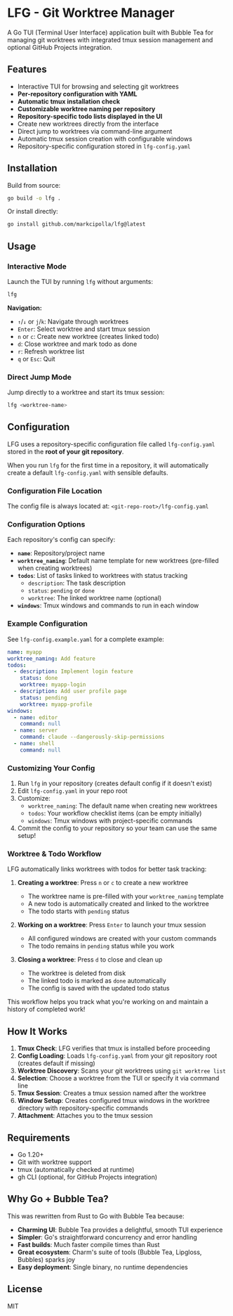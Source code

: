# LFG - Git Worktree Manager

A Go TUI (Terminal User Interface) application built with Bubble Tea for managing git worktrees with integrated tmux session management and optional GitHub Projects integration.

## Features

- Interactive TUI for browsing and selecting git worktrees
- **Per-repository configuration with YAML**
- **Automatic tmux installation check**
- **Customizable worktree naming per repository**
- **Repository-specific todo lists displayed in the UI**
- Create new worktrees directly from the interface
- Direct jump to worktrees via command-line argument
- Automatic tmux session creation with configurable windows
- Repository-specific configuration stored in `lfg-config.yaml`

## Installation

Build from source:

```bash
go build -o lfg .
```

Or install directly:

```bash
go install github.com/markcipolla/lfg@latest
```

## Usage

### Interactive Mode

Launch the TUI by running `lfg` without arguments:

```bash
lfg
```

**Navigation:**
- `↑`/`↓` or `j`/`k`: Navigate through worktrees
- `Enter`: Select worktree and start tmux session
- `n` or `c`: Create new worktree (creates linked todo)
- `d`: Close worktree and mark todo as done
- `r`: Refresh worktree list
- `q` or `Esc`: Quit

### Direct Jump Mode

Jump directly to a worktree and start its tmux session:

```bash
lfg <worktree-name>
```

## Configuration

LFG uses a repository-specific configuration file called `lfg-config.yaml` stored in the **root of your git repository**.

When you run `lfg` for the first time in a repository, it will automatically create a default `lfg-config.yaml` with sensible defaults.

### Configuration File Location

The config file is always located at: `<git-repo-root>/lfg-config.yaml`

### Configuration Options

Each repository's config can specify:
- **`name`**: Repository/project name
- **`worktree_naming`**: Default name template for new worktrees (pre-filled when creating worktrees)
- **`todos`**: List of tasks linked to worktrees with status tracking
  - `description`: The task description
  - `status`: `pending` or `done`
  - `worktree`: The linked worktree name (optional)
- **`windows`**: Tmux windows and commands to run in each window

### Example Configuration

See `lfg-config.example.yaml` for a complete example:

```yaml
name: myapp
worktree_naming: Add feature
todos:
  - description: Implement login feature
    status: done
    worktree: myapp-login
  - description: Add user profile page
    status: pending
    worktree: myapp-profile
windows:
  - name: editor
    command: null
  - name: server
    command: claude --dangerously-skip-permissions
  - name: shell
    command: null
```

### Customizing Your Config

1. Run `lfg` in your repository (creates default config if it doesn't exist)
2. Edit `lfg-config.yaml` in your repo root
3. Customize:
   - `worktree_naming`: The default name when creating new worktrees
   - `todos`: Your workflow checklist items (can be empty initially)
   - `windows`: Tmux windows with project-specific commands
4. Commit the config to your repository so your team can use the same setup!

### Worktree & Todo Workflow

LFG automatically links worktrees with todos for better task tracking:

1. **Creating a worktree**: Press `n` or `c` to create a new worktree
   - The worktree name is pre-filled with your `worktree_naming` template
   - A new todo is automatically created and linked to the worktree
   - The todo starts with `pending` status

2. **Working on a worktree**: Press `Enter` to launch your tmux session
   - All configured windows are created with your custom commands
   - The todo remains in `pending` status while you work

3. **Closing a worktree**: Press `d` to close and clean up
   - The worktree is deleted from disk
   - The linked todo is marked as `done` automatically
   - The config is saved with the updated todo status

This workflow helps you track what you're working on and maintain a history of completed work!

## How It Works

1. **Tmux Check**: LFG verifies that tmux is installed before proceeding
2. **Config Loading**: Loads `lfg-config.yaml` from your git repository root (creates default if missing)
3. **Worktree Discovery**: Scans your git worktrees using `git worktree list`
4. **Selection**: Choose a worktree from the TUI or specify it via command line
5. **Tmux Session**: Creates a tmux session named after the worktree
6. **Window Setup**: Creates configured tmux windows in the worktree directory with repository-specific commands
7. **Attachment**: Attaches you to the tmux session

## Requirements

- Go 1.20+
- Git with worktree support
- tmux (automatically checked at runtime)
- gh CLI (optional, for GitHub Projects integration)

## Why Go + Bubble Tea?

This was rewritten from Rust to Go with Bubble Tea because:

- **Charming UI**: Bubble Tea provides a delightful, smooth TUI experience
- **Simpler**: Go's straightforward concurrency and error handling
- **Fast builds**: Much faster compile times than Rust
- **Great ecosystem**: Charm's suite of tools (Bubble Tea, Lipgloss, Bubbles) sparks joy
- **Easy deployment**: Single binary, no runtime dependencies

## License

MIT
